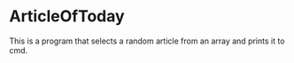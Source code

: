 # ArticleOfToday

This is a program that selects a random article from an array and prints it to cmd.
